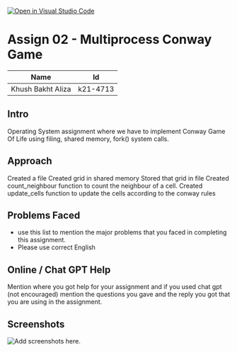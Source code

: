 [![Open in Visual Studio Code](https://classroom.github.com/assets/open-in-vscode-718a45dd9cf7e7f842a935f5ebbe5719a5e09af4491e668f4dbf3b35d5cca122.svg)](https://classroom.github.com/online_ide?assignment_repo_id=11052392&assignment_repo_type=AssignmentRepo)
# Assign 02 - Multiprocess Conway Game
|Name|Id|
|-|-|
|Khush Bakht Aliza |k21-4713|


## Intro
Operating System assignment where we have to implement Conway Game Of Life using filing, shared memory, fork() system calls.

## Approach
Created a file
Created grid in shared memory
Stored that grid in file
Created count_neighbour function to count the neighbour of a cell.
Created update_cells function to update the cells according to the conway rules

## Problems Faced
+ use this list to mention the major problems that you faced in completing this assignment.
+ Please use correct English

## Online / Chat GPT Help
Mention where you got help for your assignment and if you used chat gpt (not encouraged) mention the questions you gave and the reply you got that you are using in the assignment.

## Screenshots
![Add screenshots here.]() 
